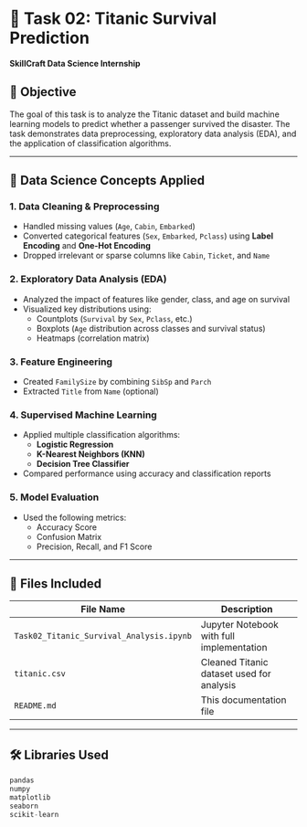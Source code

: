 # 🚢 Task 02: Titanic Survival Prediction  
**SkillCraft Data Science Internship**

## 📌 Objective
The goal of this task is to analyze the Titanic dataset and build machine learning models to predict whether a passenger survived the disaster. The task demonstrates data preprocessing, exploratory data analysis (EDA), and the application of classification algorithms.

---

## 🧠 Data Science Concepts Applied

### 1. Data Cleaning & Preprocessing
- Handled missing values (`Age`, `Cabin`, `Embarked`)
- Converted categorical features (`Sex`, `Embarked`, `Pclass`) using **Label Encoding** and **One-Hot Encoding**
- Dropped irrelevant or sparse columns like `Cabin`, `Ticket`, and `Name`

### 2. Exploratory Data Analysis (EDA)
- Analyzed the impact of features like gender, class, and age on survival
- Visualized key distributions using:
  - Countplots (`Survival` by `Sex`, `Pclass`, etc.)
  - Boxplots (`Age` distribution across classes and survival status)
  - Heatmaps (correlation matrix)

### 3. Feature Engineering
- Created `FamilySize` by combining `SibSp` and `Parch`
- Extracted `Title` from `Name` (optional)

### 4. Supervised Machine Learning
- Applied multiple classification algorithms:
  - **Logistic Regression**
  - **K-Nearest Neighbors (KNN)**
  - **Decision Tree Classifier**
- Compared performance using accuracy and classification reports

### 5. Model Evaluation
- Used the following metrics:
  - Accuracy Score
  - Confusion Matrix
  - Precision, Recall, and F1 Score

---

## 📁 Files Included

| File Name | Description |
|----------|-------------|
| `Task02_Titanic_Survival_Analysis.ipynb` | Jupyter Notebook with full implementation |
| `titanic.csv` | Cleaned Titanic dataset used for analysis |
| `README.md` | This documentation file |

---

## 🛠️ Libraries Used
```python
pandas
numpy
matplotlib
seaborn
scikit-learn
